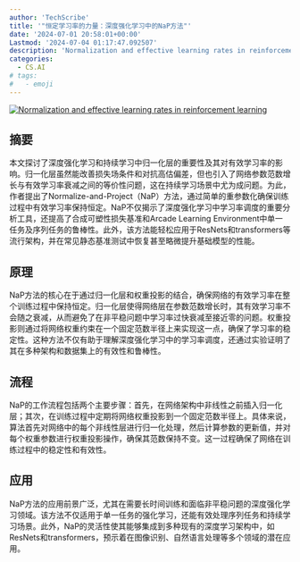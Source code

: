 ```yaml
---
author: 'TechScribe'
title: '"恒定学习率的力量：深度强化学习中的NaP方法"'
date: '2024-07-01 20:58:01+00:00'
Lastmod: '2024-07-04 01:17:47.092507'
description: 'Normalization and effective learning rates in reinforcement learning'
categories:
  - CS.AI
# tags:
#   - emoji
---
```


[![Normalization and effective learning rates in reinforcement learning](https://arxiv-research-1301205113.cos.ap-guangzhou.myqcloud.com/images/2407.01800v1.pdf_0.jpg)](https://arxiv.org/abs/2407.01800v1)

## 摘要

本文探讨了深度强化学习和持续学习中归一化层的重要性及其对有效学习率的影响。归一化层虽然能改善损失场条件和对抗高估偏差，但也引入了网络参数范数增长与有效学习率衰减之间的等价性问题，这在持续学习场景中尤为成问题。为此，作者提出了Normalize-and-Project（NaP）方法，通过简单的重参数化确保训练过程中有效学习率保持恒定。NaP不仅揭示了深度强化学习中学习率调度的重要分析工具，还提高了合成可塑性损失基准和Arcade Learning Environment中单一任务及序列任务的鲁棒性。此外，该方法能轻松应用于ResNets和transformers等流行架构，并在常见静态基准测试中恢复甚至略微提升基础模型的性能。<!--more-->

## 原理

NaP方法的核心在于通过归一化层和权重投影的结合，确保网络的有效学习率在整个训练过程中保持恒定。归一化层使得网络层在参数范数增长时，其有效学习率不会随之衰减，从而避免了在非平稳问题中学习率过快衰减至接近零的问题。权重投影则通过将网络权重约束在一个固定范数半径上来实现这一点，确保了学习率的稳定性。这种方法不仅有助于理解深度强化学习中的学习率调度，还通过实验证明了其在多种架构和数据集上的有效性和鲁棒性。

## 流程

NaP的工作流程包括两个主要步骤：首先，在网络架构中非线性之前插入归一化层；其次，在训练过程中定期将网络权重投影到一个固定范数半径上。具体来说，算法首先对网络中的每个非线性层进行归一化处理，然后计算参数的更新值，并对每个权重参数进行权重投影操作，确保其范数保持不变。这一过程确保了网络在训练过程中的稳定性和有效性。

## 应用

NaP方法的应用前景广泛，尤其在需要长时间训练和面临非平稳问题的深度强化学习领域。该方法不仅适用于单一任务的强化学习，还能有效处理序列任务和持续学习场景。此外，NaP的灵活性使其能够集成到多种现有的深度学习架构中，如ResNets和transformers，预示着在图像识别、自然语言处理等多个领域的潜在应用。